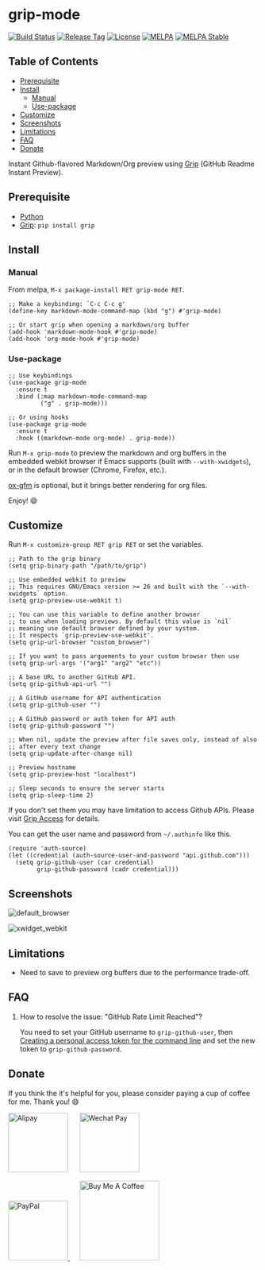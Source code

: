 # grip-mode

[![Build Status](https://github.com/seagle0128/grip-mode/workflows/CI/badge.svg?branch=master)](https://github.com/seagle0128/grip-mode/actions)
[![Release Tag](https://img.shields.io/github/tag/seagle0128/grip-mode.svg?label=releases)](https://github.com/seagle0128/grip-mode/releases)
[![License](http://img.shields.io/:License-GPL3-blue.svg)](License)
[![MELPA](https://melpa.org/packages/grip-mode-badge.svg)](https://melpa.org/#/grip-mode)
[![MELPA Stable](https://stable.melpa.org/packages/grip-mode-badge.svg)](https://stable.melpa.org/#/grip-mode)

<!-- markdown-toc start - Don't edit this section. Run M-x markdown-toc-refresh-toc -->

## Table of Contents

- [Prerequisite](#prerequisite)
- [Install](#install)
  - [Manual](#manual)
  - [Use-package](#use-package)
- [Customize](#customize)
- [Screenshots](#screenshots)
- [Limitations](#limitations)
- [FAQ](#faq)
- [Donate](#donate)

<!-- markdown-toc end -->

Instant Github-flavored Markdown/Org preview using [Grip](https://github.com/joeyespo/grip)
(GitHub Readme Instant Preview).

## Prerequisite

- [Python](https://www.python.org/)
- [Grip](https://github.com/joeyespo/grip): `pip install grip`

## Install

### Manual

From melpa, `M-x package-install RET grip-mode RET`.

```emacs-lisp
;; Make a keybinding: `C-c C-c g'
(define-key markdown-mode-command-map (kbd "g") #'grip-mode)

;; Or start grip when opening a markdown/org buffer
(add-hook 'markdown-mode-hook #'grip-mode)
(add-hook 'org-mode-hook #'grip-mode)
```

### Use-package

```emacs-lisp
;; Use keybindings
(use-package grip-mode
  :ensure t
  :bind (:map markdown-mode-command-map
         ("g" . grip-mode)))

;; Or using hooks
(use-package grip-mode
  :ensure t
  :hook ((markdown-mode org-mode) . grip-mode))
```

Run `M-x grip-mode` to preview the markdown and org buffers in the embedded
webkit browser if Emacs supports (built with `--with-xwidgets`), or in the
default browser (Chrome, Firefox, etc.).

[ox-gfm](https://github.com/larstvei/ox-gfm) is optional, but it brings better
rendering for org files.

Enjoy! :smile:

## Customize

Run `M-x customize-group RET grip RET` or set the variables.

```emacs-lisp
;; Path to the grip binary
(setq grip-binary-path "/path/to/grip")

;; Use embedded webkit to preview
;; This requires GNU/Emacs version >= 26 and built with the `--with-xwidgets` option.
(setq grip-preview-use-webkit t)

;; You can use this variable to define another browser
;; to use when loading previews. By default this value is `nil`
;; meaning use default browser defined by your system.
;; It respects `grip-preview-use-webkit'.
(setq grip-url-browser "custom_browser")

;; If you want to pass arguements to your custom browser then use
(setq grip-url-args '("arg1" "arg2" "etc"))

;; A base URL to another GitHub API.
(setq grip-github-api-url "")

;; A GitHub username for API authentication
(setq grip-github-user "")

;; A GitHub password or auth token for API auth
(setq grip-github-password "")

;; When nil, update the preview after file saves only, instead of also
;; after every text change
(setq grip-update-after-change nil)

;; Preview hostname
(setq grip-preview-host "localhost")

;; Sleep seconds to ensure the server starts
(setq grip-sleep-time 2)
```

If you don't set them you may have limitation to access Github APIs. Please
visit [Grip Access](https://github.com/joeyespo/grip#access) for details.

You can get the user name and password from `~/.authinfo` like this.

```emacs-lisp
(require 'auth-source)
(let ((credential (auth-source-user-and-password "api.github.com")))
  (setq grip-github-user (car credential)
        grip-github-password (cadr credential)))
```

## Screenshots

![default_browser](https://user-images.githubusercontent.com/140797/62999172-28333480-bea0-11e9-86a3-10ef1be54c16.png "Preview in browser")

![xwidget_webkit](https://user-images.githubusercontent.com/140797/72371426-52369e80-373f-11ea-920a-5b6154852c57.png "Preview in embedded webkit")

## Limitations

- Need to save to preview org buffers due to the performance trade-off.

## FAQ

1. How to resolve the issue: "GitHub Rate Limit Reached"?

   You need to set your GitHub username to `grip-github-user`, then
   [Creating a personal access token for the command
   line](https://help.github.com/en/articles/creating-a-personal-access-token-for-the-command-line)
   and set the new token to `grip-github-password`.

## Donate

If you think the it's helpful for you, please consider paying a cup of coffee
for me. Thank you! :smile:

<img
src="https://user-images.githubusercontent.com/140797/65818854-44204900-e248-11e9-9cc5-3e6339587cd8.png"
alt="Alipay" width="120"/>
&nbsp;&nbsp;&nbsp;&nbsp;
<img
src="https://user-images.githubusercontent.com/140797/65818844-366ac380-e248-11e9-931c-4bd872d0566b.png"
alt="Wechat Pay" width="120"/>

<a href="https://paypal.me/seagle0128" target="_blank">
<img
src="https://www.paypalobjects.com/digitalassets/c/website/marketing/apac/C2/logos-buttons/optimize/44_Grey_PayPal_Pill_Button.png"
alt="PayPal" width="120" />
</a>
&nbsp;&nbsp;&nbsp;&nbsp;
<a href="https://www.buymeacoffee.com/s9giES1" target="_blank">
<img src="https://cdn.buymeacoffee.com/buttons/default-orange.png" alt="Buy Me A Coffee"
width="160"/>
</a>
